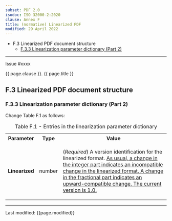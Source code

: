 ```yaml
---
subset: PDF 2.0
isodoc: ISO 32000-2:2020
clause: Annex F
title: (normative) Linearized PDF
modified: 29 April 2022
---
```


<ul class="noprint">
    <li>F.3 Linearized PDF document structure
     <ul>
      <li><a href="#HF.3.3">F.3.3 Linearization parameter dictionary (Part 2)</a>
      </li>
     </ul>
    </li>
</ul>
<hr>

<link rel="stylesheet" href="../assets/iso-style.css">
<div class="isostyle">
<div class="fixedpopup" id="issuelink">
    Issue #xxxx
</div>

<p class="fake-h1">{{ page.clause }}. {{ page.title }}</p>

<h2 id="HF.3">F.3 Linearized PDF document structure</h2>

<h3 id="HF.3.3">F.3.3 Linearization parameter dictionary (Part 2)</h3>

<p class="location">Change Table F.1 as follows:</p>

<table>
  <caption id="TableA.1">Table F.1 - Entries in the linearization parameter dictionary</caption>
  <tr>
    <th>Parameter</th>
    <th>Type</th>
    <th>Value</th>
  </tr>
  <tr>
    <td><b>Linearized</b></td>
    <td>number</td>
    <td>
      <p>(<i>Required</i>) A version identification for the linearized format.
      <ins onMouseEnter="mouseEnter(this)" data-issue="153" data-iso="submitted">As usual, a change in the integer part
      indicates an incompatible change in the linearized format. A change in the fractional part
      indicates an upward-compatible change. The current version is 1.0.</ins>
      </p>
    </td>
  </tr>
</table>

</div>

<hr>
<p class="footnote">Last modified: {{page.modified}}</p>
